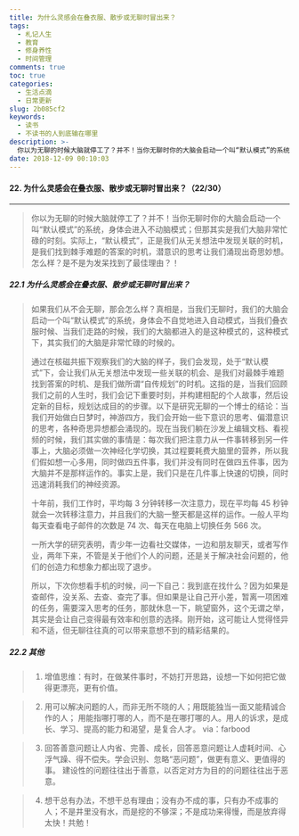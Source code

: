 ```yaml
---
title: 为什么灵感会在叠衣服、散步或无聊时冒出来？
tags:
  - 札记人生
  - 教育
  - 修身养性
  - 时间管理
comments: true
toc: true
categories:
  - 生活点滴
  - 日常更新
slug: 2b085cf2
keywords:
  - 读书
  - 不读书的人到底输在哪里
description: >-
  你以为无聊的时候大脑就停工了？并不！当你无聊时你的大脑会启动一个叫“默认模式”的系统，身体会进入不动脑模式；但那其实是我们大脑非常忙碌的时刻。实际上，“默认模式”，正是我们从无关想法中发现关联的时机，是我们找到棘手难题的答案的时机，潜意识的思考让我们涌现出奇思妙想。怎么样？是不是为发呆找到了最佳理由？！
date: 2018-12-09 00:10:03
---
```

<script type="text/javascript" src="/assets/js/dist/bai.js"></script>

#### 22. 为什么灵感会在叠衣服、散步或无聊时冒出来？（22/30）
---
> 你以为无聊的时候大脑就停工了？并不！当你无聊时你的大脑会启动一个叫“默认模式”的系统，身体会进入不动脑模式；但那其实是我们大脑非常忙碌的时刻。实际上，“默认模式”，正是我们从无关想法中发现关联的时机，是我们找到棘手难题的答案的时机，潜意识的思考让我们涌现出奇思妙想。怎么样？是不是为发呆找到了最佳理由？！

##### 22.1 为什么灵感会在叠衣服、散步或无聊时冒出来？
> 如果我们从不会无聊，那会怎么样？真相是，当我们无聊时，我们的大脑会启动一个叫“默认模式”的系统，身体会不自觉地进入自动模式，当我们叠衣服时候、当我们走路的时候，我们的大脑都进入的是这种模式的，这种模式下，其实我们的大脑是非常忙碌的时候的。
>
> 通过在核磁共振下观察我们的大脑的样子，我们会发现，处于“默认模式”下，会让我们从无关想法中发现一些关联的机会、是我们对最棘手难题找到答案的时机、是我们做所谓“自传规划”的时机。这指的是，当我们回顾我们之前的人生时，我们会记下重要时刻，并构建相配的个人故事，然后设定新的目标，规划达成目的的步骤。以下是研究无聊的一个博士的结论：当我们开始做白日梦时，神游四方，我们会开始一些下意识的思考、偏潜意识的思考，各种奇思异想都会涌现的。现在当我们躺在沙发上编辑文档、看视频的时候，我们其实做的事情是：每次我们把注意力从一件事转移到另一件事上，大脑必须做一次神经化学切换，其过程要耗费大脑里的营养，所以我们假如想一心多用，同时做四五件事，我们并没有同时在做四五件事，因为大脑并不是那样运作的。事实上是，我们只是在几件事上快速的切换，同时迅速消耗我们的神经资源。
>
> 十年前，我们工作时，平均每 3 分钟转移一次注意力，现在平均每 45 秒钟就会一次转移注意力，并且我们的大脑一整天都是这样的运作。一般人平均每天查看电子邮件的次数是 74 次、每天在电脑上切换任务 566 次。
>
> 一所大学的研究表明，青少年一边看社交媒体，一边和朋友聊天，或者写作业，两年下来，不管是关于他们个人的问题，还是关于解决社会问题的，他们的创造力和想象力都出现了退步。
>
> 所以，下次你想看手机的时候，问一下自己：我到底在找什么？因为如果是查邮件，没关系、去查、查完了事。但如果是让自己开小差，暂离一项困难的任务，需要深入思考的任务，那就休息一下，眺望窗外，这个无谓之举，其实是会让自己变得最有效率和创意的选择。刚开始，这可能让人觉得怪异和不适，但无聊往往真的可以带来意想不到的精彩结果的。

##### 22.2 其他
> 1. 增值思维：有时，在做某件事时，不妨打开思路，设想一下如何把它做得更漂亮，更有价值。

> 2. 用可以解决问题的人，而非无所不晓的人；用既能独当一面又能精诚合作的人； 用能指哪打哪的人，而不是在哪打哪的人。用人的诉求，是成长、学习、提高的能力和渴望，是复合人才。 via：farbood

> 3. 回答善意问题让人内省、完善、成长，回答恶意问题让人虚耗时间、心浮气躁、得不偿失。学会识别、忽略“恶问题”，做更有意义、更值得的事。 建设性的问题往往出于善意，以否定对方为目的的问题往往出于恶意。

> 4. 想干总有办法，不想干总有理由；没有办不成的事，只有办不成事的人；不是井里没有水，而是挖的不够深；不是成功来得慢，而是放弃得太快！共勉！
